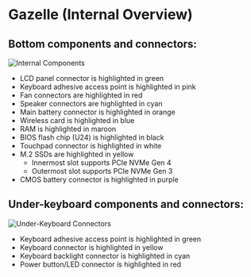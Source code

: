 # Gazelle (Internal Overview)

## Bottom components and connectors:

![Internal Components](./img/components-highlighted.webp)

- LCD panel connector is highlighted in green
- Keyboard adhesive access point is highlighted in pink
- Fan connectors are highlighted in red
- Speaker connectors are highlighted in cyan
- Main battery connector is highlighted in orange
- Wireless card is highlighted in blue
- RAM is highlighted in maroon
- BIOS flash chip (U24) is highlighted in black
- Touchpad connector is highlighted in white
- M.2 SSDs are highlighted in yellow
    - Innermost slot supports PCIe NVMe Gen 4
    - Outermost slot supports PCIe NVMe Gen 3
- CMOS battery connector is highlighted in purple

## Under-keyboard components and connectors:

![Under-Keyboard Connectors](./img/under-keyboard.webp)

- Keyboard adhesive access point is highlighted in green
- Keyboard connector is highlighted in yellow
- Keyboard backlight connector is highlighted in cyan
- Power button/LED connector is highlighted in red
